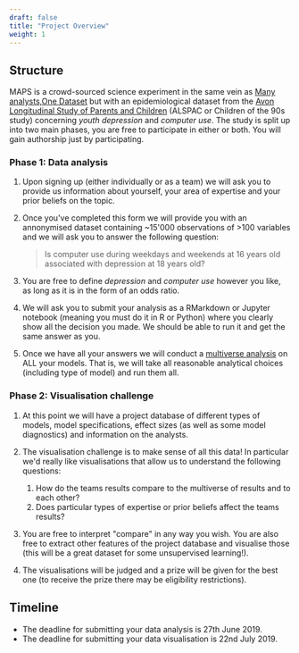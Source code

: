 ```yaml
---
draft: false
title: "Project Overview"
weight: 1
---
```



## Structure

MAPS is a crowd-sourced science experiment in the same vein as [Many analysts,One Dataset](https://journals.sagepub.com/doi/10.1177/2515245917747646) but with an epidemiological dataset from the [Avon Longitudinal Study of Parents and Children](http://www.bristol.ac.uk/alspac/) (ALSPAC or Children of the 90s study) concerning *youth depression* and *computer use*. The study is split up into two main phases, you are free to participate in either or both. You will gain authorship just by participating. 

### Phase 1: Data analysis


1. Upon signing up (either individually or as a team) we will ask you to provide us information about yourself, your area of expertise and your prior beliefs on the topic. 

2. Once you've completed this form we will provide you with an annonymised dataset containing ~15'000 observations of >100 variables and we will ask you to answer the following question: 

    > Is computer use during weekdays and weekends at 16 years old associated with depression at 18 years old?

3. You are free to define *depression* and *computer use* however you like, as long as it is in the form of an odds ratio. 

4. We will ask you to submit your analysis as a RMarkdown or Jupyter notebook (meaning you must do it in R or Python) where you clearly show all the decision you made.  We should be able to run it and get the same answer as you. 

5. Once we have all your answers we will conduct a [multiverse analysis](https://journals.sagepub.com/doi/10.1177/1745691616658637) on ALL your models. That is, we will take all reasonable analytical choices (including type of model) and run them all.  

### Phase 2: Visualisation challenge

1. At this point we will have a project database of different types of models, model specifications, effect sizes (as well as some  model diagnostics) and information on the analysts. 

2. The visualisation challenge is to make sense of all this data!  In particular we'd really like visualisations that allow us to understand the following questions: 

    1. How do the teams results compare to the multiverse of results and to each other?
    2. Does particular types of expertise or prior beliefs affect the teams results?

3. You are free to interpret "compare" in any way you wish. You are also free to extract other features of the project database and visualise those (this will be a great dataset for some unsupervised learning!).

4. The visualisations will be judged and a prize will be given for the best one (to receive the prize there may be eligibility restrictions). 

## Timeline

* The deadline for submitting your data analysis is 27th June 2019. 
* The deadline for submitting your data visualisation is 22nd July 2019. 




